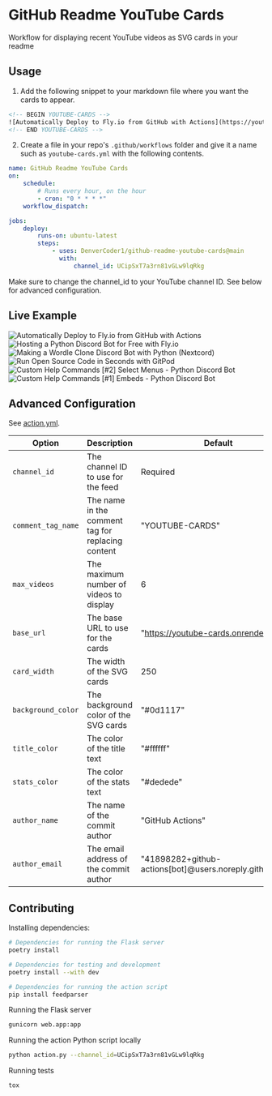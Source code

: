 # GitHub Readme YouTube Cards

Workflow for displaying recent YouTube videos as SVG cards in your readme

## Usage

1. Add the following snippet to your markdown file where you want the cards to appear.

```html
<!-- BEGIN YOUTUBE-CARDS -->
![Automatically Deploy to Fly.io from GitHub with Actions](https://youtube-cards.onrender.com/?id=6u9BrDaSHJc&title=Automatically+Deploy+to+Fly.io+from+GitHub+with+Actions&timestamp=1661864404&views=155&width=250&background_color=%230d1117&title_color=%23ffffff&stats_color=%23dedede "Automatically Deploy to Fly.io from GitHub with Actions") ![Hosting a Python Discord Bot for Free with Fly.io](https://youtube-cards.onrender.com/?id=J7Fm7MdZn_E&title=Hosting+a+Python+Discord+Bot+for+Free+with+Fly.io&timestamp=1661708747&views=475&width=250&background_color=%230d1117&title_color=%23ffffff&stats_color=%23dedede "Hosting a Python Discord Bot for Free with Fly.io") ![Making a Wordle Clone Discord Bot with Python (Nextcord)](https://youtube-cards.onrender.com/?id=0p_eQGKFY3I&title=Making+a+Wordle+Clone+Discord+Bot+with+Python+%28Nextcord%29&timestamp=1643900217&views=4086&width=250&background_color=%230d1117&title_color=%23ffffff&stats_color=%23dedede "Making a Wordle Clone Discord Bot with Python (Nextcord)") ![Run Open Source Code in Seconds with GitPod](https://youtube-cards.onrender.com/?id=Mt_Bsj6K9Lw&title=Run+Open+Source+Code+in+Seconds+with+GitPod&timestamp=1642108413&views=3744&width=250&background_color=%230d1117&title_color=%23ffffff&stats_color=%23dedede "Run Open Source Code in Seconds with GitPod") ![Custom Help Commands [#2] Select Menus - Python Discord Bot](https://youtube-cards.onrender.com/?id=xsA5QAkr-04&title=Custom+Help+Commands+%5B%232%5D+Select+Menus+-+Python+Discord+Bot&timestamp=1633051808&views=10083&width=250&background_color=%230d1117&title_color=%23ffffff&stats_color=%23dedede "Custom Help Commands [#2] Select Menus - Python Discord Bot") ![Custom Help Commands [#1] Embeds - Python Discord Bot](https://youtube-cards.onrender.com/?id=TzR8At0SFQI&title=Custom+Help+Commands+%5B%231%5D+Embeds+-+Python+Discord+Bot&timestamp=1632947582&views=8491&width=250&background_color=%230d1117&title_color=%23ffffff&stats_color=%23dedede "Custom Help Commands [#1] Embeds - Python Discord Bot")
<!-- END YOUTUBE-CARDS -->
```

2. Create a file in your repo's `.github/workflows` folder and give it a name such as `youtube-cards.yml` with the following contents.

```yml
name: GitHub Readme YouTube Cards
on:
    schedule:
        # Runs every hour, on the hour
        - cron: "0 * * * *"
    workflow_dispatch:

jobs:
    deploy:
        runs-on: ubuntu-latest
        steps:
            - uses: DenverCoder1/github-readme-youtube-cards@main
              with:
                  channel_id: UCipSxT7a3rn81vGLw9lqRkg
```

Make sure to change the channel_id to your YouTube channel ID. See below for advanced configuration.

## Live Example

<!-- BEGIN YOUTUBE-CARDS -->
![Automatically Deploy to Fly.io from GitHub with Actions](https://youtube-cards.onrender.com/?id=6u9BrDaSHJc&title=Automatically+Deploy+to+Fly.io+from+GitHub+with+Actions&timestamp=1661864404&views=155&width=250&background_color=%230d1117&title_color=%23ffffff&stats_color=%23dedede "Automatically Deploy to Fly.io from GitHub with Actions") ![Hosting a Python Discord Bot for Free with Fly.io](https://youtube-cards.onrender.com/?id=J7Fm7MdZn_E&title=Hosting+a+Python+Discord+Bot+for+Free+with+Fly.io&timestamp=1661708747&views=475&width=250&background_color=%230d1117&title_color=%23ffffff&stats_color=%23dedede "Hosting a Python Discord Bot for Free with Fly.io") ![Making a Wordle Clone Discord Bot with Python (Nextcord)](https://youtube-cards.onrender.com/?id=0p_eQGKFY3I&title=Making+a+Wordle+Clone+Discord+Bot+with+Python+%28Nextcord%29&timestamp=1643900217&views=4086&width=250&background_color=%230d1117&title_color=%23ffffff&stats_color=%23dedede "Making a Wordle Clone Discord Bot with Python (Nextcord)") ![Run Open Source Code in Seconds with GitPod](https://youtube-cards.onrender.com/?id=Mt_Bsj6K9Lw&title=Run+Open+Source+Code+in+Seconds+with+GitPod&timestamp=1642108413&views=3744&width=250&background_color=%230d1117&title_color=%23ffffff&stats_color=%23dedede "Run Open Source Code in Seconds with GitPod") ![Custom Help Commands [#2] Select Menus - Python Discord Bot](https://youtube-cards.onrender.com/?id=xsA5QAkr-04&title=Custom+Help+Commands+%5B%232%5D+Select+Menus+-+Python+Discord+Bot&timestamp=1633051808&views=10083&width=250&background_color=%230d1117&title_color=%23ffffff&stats_color=%23dedede "Custom Help Commands [#2] Select Menus - Python Discord Bot") ![Custom Help Commands [#1] Embeds - Python Discord Bot](https://youtube-cards.onrender.com/?id=TzR8At0SFQI&title=Custom+Help+Commands+%5B%231%5D+Embeds+-+Python+Discord+Bot&timestamp=1632947582&views=8491&width=250&background_color=%230d1117&title_color=%23ffffff&stats_color=%23dedede "Custom Help Commands [#1] Embeds - Python Discord Bot")
<!-- END YOUTUBE-CARDS -->

## Advanced Configuration

See [action.yml](https://github.com/DenverCoder1/github-readme-youtube-cards/blob/main/action.yml).

| Option             | Description                                       | Default                                                 |
| ------------------ | ------------------------------------------------- | ------------------------------------------------------- |
| `channel_id`       | The channel ID to use for the feed                | Required                                                |
| `comment_tag_name` | The name in the comment tag for replacing content | "YOUTUBE-CARDS"                                         |
| `max_videos`       | The maximum number of videos to display           | 6                                                       |
| `base_url`         | The base URL to use for the cards                 | "https://youtube-cards.onrender.com/"                   |
| `card_width`       | The width of the SVG cards                        | 250                                                     |
| `background_color` | The background color of the SVG cards             | "#0d1117"                                               |
| `title_color`      | The color of the title text                       | "#ffffff"                                               |
| `stats_color`      | The color of the stats text                       | "#dedede"                                               |
| `author_name`      | The name of the commit author                     | "GitHub Actions"                                        |
| `author_email`     | The email address of the commit author            | "41898282+github-actions[bot]@users.noreply.github.com" |

## Contributing

Installing dependencies:

```bash
# Dependencies for running the Flask server
poetry install

# Dependencies for testing and development
poetry install --with dev

# Dependencies for running the action script
pip install feedparser
```

Running the Flask server

```bash
gunicorn web.app:app
```

Running the action Python script locally

```bash
python action.py --channel_id=UCipSxT7a3rn81vGLw9lqRkg
```

Running tests

```bash
tox
```
